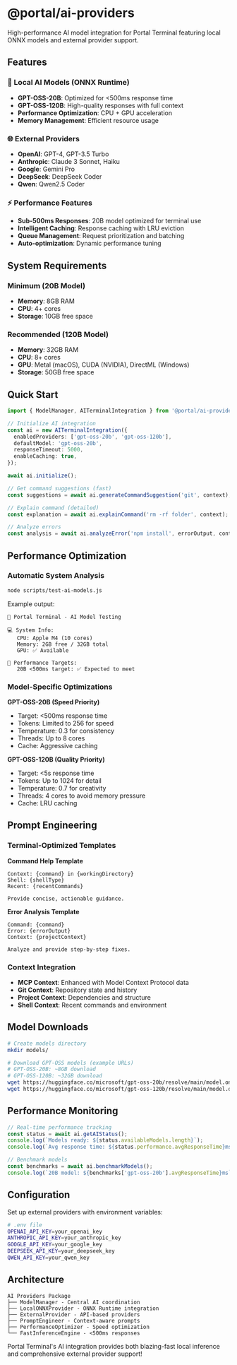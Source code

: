 # @portal/ai-providers

High-performance AI model integration for Portal Terminal featuring local ONNX models and external provider support.

## Features

### 🚀 Local AI Models (ONNX Runtime)
- **GPT-OSS-20B**: Optimized for <500ms response time
- **GPT-OSS-120B**: High-quality responses with full context
- **Performance Optimization**: CPU + GPU acceleration
- **Memory Management**: Efficient resource usage

### 🌐 External Providers
- **OpenAI**: GPT-4, GPT-3.5 Turbo
- **Anthropic**: Claude 3 Sonnet, Haiku
- **Google**: Gemini Pro
- **DeepSeek**: DeepSeek Coder
- **Qwen**: Qwen2.5 Coder

### ⚡ Performance Features
- **Sub-500ms Responses**: 20B model optimized for terminal use
- **Intelligent Caching**: Response caching with LRU eviction
- **Queue Management**: Request prioritization and batching
- **Auto-optimization**: Dynamic performance tuning

## System Requirements

### Minimum (20B Model)
- **Memory**: 8GB RAM
- **CPU**: 4+ cores
- **Storage**: 10GB free space

### Recommended (120B Model)  
- **Memory**: 32GB RAM
- **CPU**: 8+ cores
- **GPU**: Metal (macOS), CUDA (NVIDIA), DirectML (Windows)
- **Storage**: 50GB free space

## Quick Start

```typescript
import { ModelManager, AITerminalIntegration } from '@portal/ai-providers';

// Initialize AI integration
const ai = new AITerminalIntegration({
  enabledProviders: ['gpt-oss-20b', 'gpt-oss-120b'],
  defaultModel: 'gpt-oss-20b',
  responseTimeout: 5000,
  enableCaching: true,
});

await ai.initialize();

// Get command suggestions (fast)
const suggestions = await ai.generateCommandSuggestion('git', context);

// Explain command (detailed)
const explanation = await ai.explainCommand('rm -rf folder', context);

// Analyze errors
const analysis = await ai.analyzeError('npm install', errorOutput, context);
```

## Performance Optimization

### Automatic System Analysis
```bash
node scripts/test-ai-models.js
```

Example output:
```
🤖 Portal Terminal - AI Model Testing

💻 System Info:
   CPU: Apple M4 (10 cores)
   Memory: 2GB free / 32GB total
   GPU: ✅ Available

🎯 Performance Targets:
   20B <500ms target: ✅ Expected to meet
```

### Model-Specific Optimizations

**GPT-OSS-20B (Speed Priority)**
- Target: <500ms response time
- Tokens: Limited to 256 for speed
- Temperature: 0.3 for consistency
- Threads: Up to 8 cores
- Cache: Aggressive caching

**GPT-OSS-120B (Quality Priority)**
- Target: <5s response time
- Tokens: Up to 1024 for detail
- Temperature: 0.7 for creativity
- Threads: 4 cores to avoid memory pressure
- Cache: LRU caching

## Prompt Engineering

### Terminal-Optimized Templates

**Command Help Template**
```
Context: {command} in {workingDirectory}
Shell: {shellType}
Recent: {recentCommands}

Provide concise, actionable guidance.
```

**Error Analysis Template**
```
Command: {command}
Error: {errorOutput}
Context: {projectContext}

Analyze and provide step-by-step fixes.
```

### Context Integration
- **MCP Context**: Enhanced with Model Context Protocol data
- **Git Context**: Repository state and history
- **Project Context**: Dependencies and structure
- **Shell Context**: Recent commands and environment

## Model Downloads

```bash
# Create models directory
mkdir models/

# Download GPT-OSS models (example URLs)
# GPT-OSS-20B: ~8GB download
# GPT-OSS-120B: ~32GB download
wget https://huggingface.co/microsoft/gpt-oss-20b/resolve/main/model.onnx models/gpt-oss-20b.onnx
wget https://huggingface.co/microsoft/gpt-oss-120b/resolve/main/model.onnx models/gpt-oss-120b.onnx
```

## Performance Monitoring

```typescript
// Real-time performance tracking
const status = await ai.getAIStatus();
console.log(`Models ready: ${status.availableModels.length}`);
console.log(`Avg response time: ${status.performance.avgResponseTime}ms`);

// Benchmark models
const benchmarks = await ai.benchmarkModels();
console.log(`20B model: ${benchmarks['gpt-oss-20b'].avgResponseTime}ms`);
```

## Configuration

Set up external providers with environment variables:

```bash
# .env file
OPENAI_API_KEY=your_openai_key
ANTHROPIC_API_KEY=your_anthropic_key
GOOGLE_API_KEY=your_google_key
DEEPSEEK_API_KEY=your_deepseek_key
QWEN_API_KEY=your_qwen_key
```

## Architecture

```
AI Providers Package
├── ModelManager - Central AI coordination
├── LocalONNXProvider - ONNX Runtime integration
├── ExternalProvider - API-based providers  
├── PromptEngineer - Context-aware prompts
├── PerformanceOptimizer - Speed optimization
└── FastInferenceEngine - <500ms responses
```

Portal Terminal's AI integration provides both blazing-fast local inference and comprehensive external provider support!
